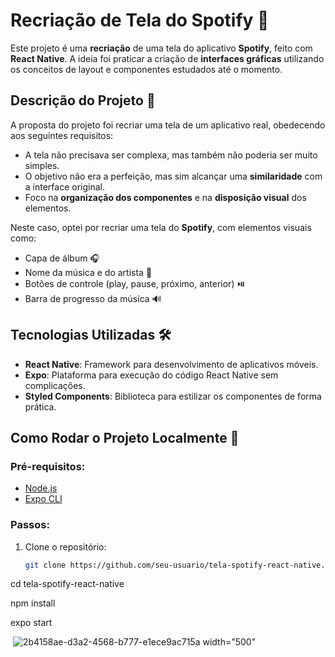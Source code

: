 # Recriação de Tela do Spotify 🎵

Este projeto é uma **recriação** de uma tela do aplicativo **Spotify**, feito com **React Native**. A ideia foi praticar a criação de **interfaces gráficas** utilizando os conceitos de layout e componentes estudados até o momento.

## Descrição do Projeto 📱

A proposta do projeto foi recriar uma tela de um aplicativo real, obedecendo aos seguintes requisitos:
- A tela não precisava ser complexa, mas também não poderia ser muito simples.
- O objetivo não era a perfeição, mas sim alcançar uma **similaridade** com a interface original.
- Foco na **organização dos componentes** e na **disposição visual** dos elementos.

Neste caso, optei por recriar uma tela do **Spotify**, com elementos visuais como:
- Capa de álbum 🎧
- Nome da música e do artista 🎤
- Botões de controle (play, pause, próximo, anterior) ⏯️
- Barra de progresso da música 🔊

## Tecnologias Utilizadas 🛠️

- **React Native**: Framework para desenvolvimento de aplicativos móveis.
- **Expo**: Plataforma para execução do código React Native sem complicações.
- **Styled Components**: Biblioteca para estilizar os componentes de forma prática.

## Como Rodar o Projeto Localmente 🚀

### Pré-requisitos:
- [Node.js](https://nodejs.org)
- [Expo CLI](https://docs.expo.dev/get-started/installation/)

### Passos:

1. Clone o repositório:
   ```bash
   git clone https://github.com/seu-usuario/tela-spotify-react-native.git

cd tela-spotify-react-native

npm install

expo start

<img> ![2b4158ae-d3a2-4568-b777-e1ece9ac715a](https://github.com/pleavinn/CADM-FLAVIO/assets/60899552/ad896c10-bbdb-483b-8513-8332be9c1e53) width="500" </img>
